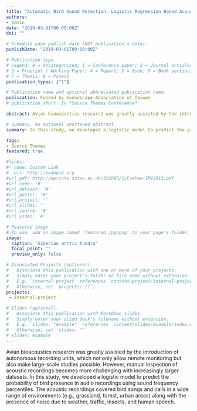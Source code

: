 ```yaml
---
title: "Automatic Bird Sound Detection: Logistic Regression Based Acoustic Occupancy Model"
authors:
- admin
date: "2019-03-01T00:00:00Z"
doi: ""

# Schedule page publish date (NOT publication's date).
publishDate: "2019-03-01T00:00:00Z"

# Publication type.
# Legend: 0 = Uncategorized; 1 = Conference paper; 2 = Journal article;
# 3 = Preprint / Working Paper; 4 = Report; 5 = Book; 6 = Book section;
# 7 = Thesis; 8 = Patent
publication_types: ["1"]

# Publication name and optional abbreviated publication name.
publication: Funded by Soundscape Association of Taiwan
# publication_short: In *Source Themes Conference*

abstract: Avian bioacoustics research was greatly assisted by the introduction of autonomous recording units, which not only allow remote monitoring but also make large-scale studies possible. However, manual inspection of acoustic recordings becomes more challenging with increasingly larger datasets. In this study, we developed a logistic model to predict the probability of bird presence in audio recordings using sound frequency percentiles. The acoustic recordings covered bird songs and calls in a wide range of environments (e.g., grassland, forest, urban areas) along with the presence of noise due to weather, traffic, insects, and human speech.

# Summary. An optional shortened abstract.
summary: In this study, we developed a logistic model to predict the probability of bird presence in audio recordings using sound frequency percentiles. The acoustic recordings covered bird songs and calls in a wide range of environments (e.g., grassland, forest, urban areas) along with the presence of noise due to weather, traffic, insects, and human speech.

tags:
- Source Themes
featured: true

#links:
#- name: Custom Link
#  url: http://example.org
#url_pdf: http://eprints.soton.ac.uk/352095/1/Cushen-IMV2013.pdf
#url_code: '#'
#url_dataset: '#'
#url_poster: '#'
#url_project: ''
#url_slides: ''
#url_source: '#'
#url_video: '#'

# Featured image
# To use, add an image named `featured.jpg/png` to your page's folder. 
image:
  caption: 'Siberian arctic tundra'
  focal_point: ""
  preview_only: false

# Associated Projects (optional).
#   Associate this publication with one or more of your projects.
#   Simply enter your project's folder or file name without extension.
#   E.g. `internal-project` references `content/project/internal-project/index.md`.
#   Otherwise, set `projects: []`.
projects:
 - internal-project

# Slides (optional).
#   Associate this publication with Markdown slides.
#   Simply enter your slide deck's filename without extension.
#   E.g. `slides: "example"` references `content/slides/example/index.md`.
#   Otherwise, set `slides: ""`.
# slides: example
---
```


Avian bioacoustics research was greatly assisted by the introduction of autonomous recording units, which not only allow remote monitoring but also make large-scale studies possible. However, manual inspection of acoustic recordings becomes more challenging with increasingly larger datasets. In this study, we developed a logistic model to predict the probability of bird presence in audio recordings using sound frequency percentiles. The acoustic recordings covered bird songs and calls in a wide range of environments (e.g., grassland, forest, urban areas) along with the presence of noise due to weather, traffic, insects, and human speech.